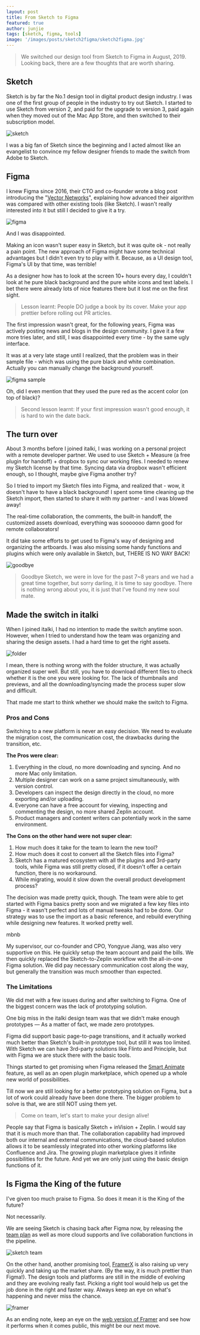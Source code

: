 ```yaml
---
layout: post
title: From Sketch to Figma
featured: true
author: junjie
tags: [sketch, figma, tools]
image: '/images/posts/sketch2figma/sketch2figma.jpg'
---
```




>We switched our design tool from Sketch to Figma in August, 2019. Looking back, there are a few thoughts that are worth sharing.



## Sketch

Sketch is by far the No.1 design tool in digital product design industry. I was one of the first group of people in the industry to try out Sketch. I started to use Sketch from version 2, and paid for the upgrade to version 3, paid again when they moved out of the Mac App Store, and then switched to their subscription model. 

![sketch](/images/posts/sketch2figma/0.png)

I was a big fan of Sketch since the beginning and I acted almost like an evangelist to convince my fellow designer friends to made the switch from Adobe to Sketch.

## Figma

I knew Figma since 2016, their CTO and co-founder wrote a blog post introducing the "[Vector Networks](https://www.figma.com/blog/introducing-vector-networks/)", explaining how advanced their algorithm was compared with other existing tools (like Sketch). I wasn't really interested into it but still I decided to give it a try. 

![figma](/images/posts/sketch2figma/1.png)

And I was disappointed. 

Making an icon wasn't super easy in Sketch, but it was quite ok - not really a pain point. The new approach of Figma might have some technical advantages but I didn't even try to play with it. Because,  as a UI design tool, Figma's UI by that time, was terrible! 

As a designer how has to look at the screen 10+ hours every day, I couldn't  look at he pure black background and the pure white icons and text labels. I bet there were already lots of nice features there but it lost me on the first sight.

> Lesson learnt: People DO judge a book by its cover. Make your app prettier before rolling out PR articles.

The first impression wasn't great, for the following years, Figma was actively posting news and blogs  in the design community. I gave it a few more tries later, and still, I was disappointed every time - by the same ugly interface. 

It was at a very late stage until I realized, that the problem was in their sample file - which was using the pure black and white combination. Actually you can manually change the background yourself. 

![figma sample](/images/posts/sketch2figma/2.png)

Oh, did I even mention that they used the pure red as the accent color (on top of black)?

> Second lesson learnt: If your first impression wasn't good enough, it is hard to win the date back.

## The turn over

About 3 months before I joined italki, I was working on a personal project with a remote developer partner. We used to use Sketch + Measure (a free plugin for handoff) + dropbox to sync our working files. I needed to renew my Sketch license by that time. Syncing data via dropbox wasn't efficient enough, so I thought, maybe give Figma another try?

So I tried to import my Sketch files into Figma, and realized that - wow, it doesn't have to have a black background! I spent some time cleaning up the Sketch import, then started to share it with my partner - and I was blowed away!

The real-time collaboration, the comments, the built-in handoff, the customized assets download, everything was sooooooo damn good for remote collaborators!

It did take some efforts to get used to Figma's way of designing and organizing the artboards. I was also missing some handy functions and plugins which were only available in Sketch, but, THERE IS NO WAY BACK!

![goodbye](/images/posts/sketch2figma/3.png)

> Goodbye Sketch, we were in love for the past 7~8 years and we had a great time together, but sorry darling, it is time to say goodbye. There is nothing wrong about you, it is just that I've found my new soul mate.

## Made the switch in italki

When I joined italki, I had no intention to made the switch anytime soon. However, when I tried to understand how the team was organizing and sharing the design assets. I had a hard time to get the right assets. 

![folder](/images/posts/sketch2figma/4.png)

I mean, there is nothing wrong with the folder structure, it was actually organized super well. But still, you have to download different files to check whether it is the one you were looking for. The lack of thumbnails and previews, and all the downloading/syncing made the process super slow and difficult.

That made me start to think whether we should make the switch to Figma.

### Pros and Cons

Switching to a new platform is never an easy decision. We need to evaluate the migration cost, the communication cost, the drawbacks during the transition, etc. 

**The Pros were clear:**

1. Everything in the cloud, no more downloading and syncing. And no more Mac only limitation. 
2. Multiple designer can work on a same project simultaneously, with version control.
3. Developers can inspect the design directly in the cloud, no more exporting and/or uploading. 
4. Everyone can have a free account for viewing, inspecting and commenting the design, no more shared Zeplin account.
5. Product managers and content writers can potentially work in the same environment. 

**The Cons on the other hand were not super clear:**

1. How much does it take for the team to learn the new tool?
2. How much does it cost to convert all the Sketch files into Figma?
3. Sketch has a matured ecosystem with all the plugins and 3rd-party tools, while Figma was still pretty closed, if it doesn't offer a certain function, there is no workaround.
4. While migrating, would it slow down the overall product development process?

The decision was made pretty quick, though. The team were able to get started with Figma basics pretty soon and we migrated a few key files into Figma - it wasn't perfect and lots of manual tweaks had to be done. Our strategy was to use the import as a basic reference, and rebuild everything while designing new features. It worked pretty well. 

mbnb

My supervisor, our co-founder and CPO, Yongyue Jiang, was also very supportive on this. He quickly setup the team account and paid the bills. We then quickly replaced the Sketch-to-Zeplin workflow with the all-in-one Figma solution. We did pay necessary communication cost along the way, but generally the transition was much smoother than expected.

### The Limitations

We did met with a few issues during and after switching to Figma. One of the biggest concern was the lack of prototyping solution.

One big miss in the italki design team was that we didn't make enough prototypes — As a matter of fact, we made zero prototypes. 

Figma did support basic page-to-page transitions, and it actually worked much better than Sketch's built-in prototype tool, but still it was too limited. With Sketch we can have 3rd-party solutions like Flinto and Principle, but with Figma we are stuck there with the basic tools. 

Things started to get promising when Figma released the [Smart Animate](https://www.figma.com/blog/announcing-smart-animate-and-advanced-transitions/) feature, as well as an open plugin marketplace, which opened up a whole new world of possibilities. 

Till now we are still looking for a better prototyping solution on Figma, but a lot of work could already have been done there. The bigger problem to solve is that, we are still NOT using them yet. 

> Come on team, let's start to make your design alive!

People say that Figma is basically Sketch + inVision + Zeplin. I would say that it is much more than that. The collaboration capability had improved both our internal and external communications, the cloud-based solution allows it to be seamlessly integrated into other working platforms like Confluence and Jira. The growing plugin marketplace gives it infinite possibilities for the future. And yet we are only just using the basic design functions of it. 

## Is Figma the King of the future

I've given too much praise to Figma. So does it mean it is the King of the future?

Not necessarily.

We are seeing Sketch is chasing back after Figma now, by releasing the [team plan](https://www.sketch.com/for-teams/) as well as more cloud supports and live collaboration functions in the pipeline. 

![sketch team](/images/posts/sketch2figma/5.png)

On the other hand, another promising tool, [FramerX](https://www.framer.com/) is also raising up very quickly and taking up the market share. (By the way, it is much prettier than Figma!). The design tools and platforms are still in the middle of evolving and they are evolving really fast. Picking a right tool would help us get the job done in the right and faster way. Always keep an eye on what's happening and never miss the chance.

![framer](/images/posts/sketch2figma/6.png)

As an ending note, keep an eye on the [web version of Framer](https://www.framer.com/web/](https://www.framer.com/web/)) and see how it performs when it comes public, this might be our next move.